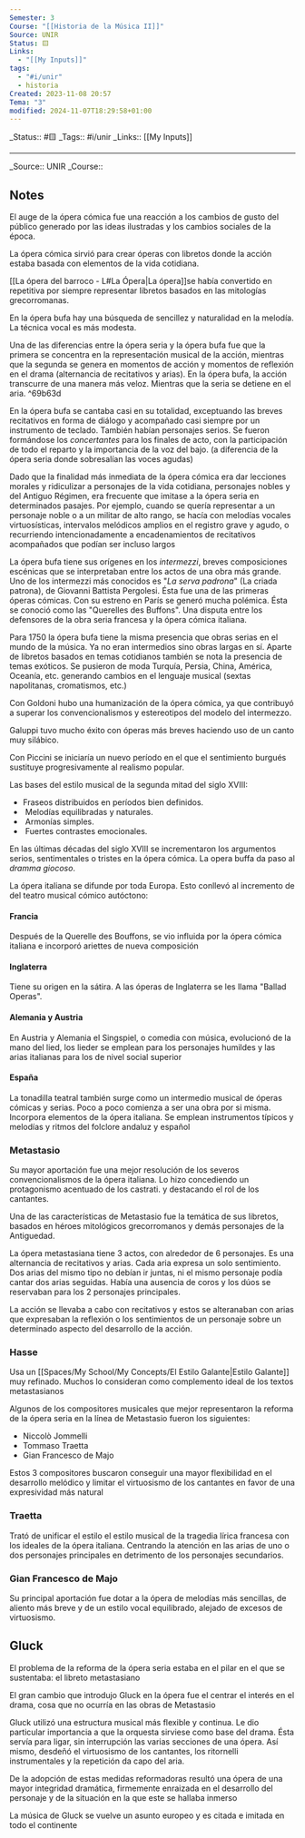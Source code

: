 ```yaml
---
Semester: 3
Course: "[[Historia de la Música II]]"
Source: UNIR
Status: 🟨
Links:
  - "[[My Inputs]]"
tags:
  - "#i/unir"
  - historia
Created: 2023-11-08 20:57
Tema: "3"
modified: 2024-11-07T18:29:58+01:00
---
```

\_Status:: #🟨 
\_Tags::  #i/unir
\_Links::  [[My Inputs]]
___

\_Source:: UNIR 
\_Course:: 

## Notes

El auge de la ópera cómica fue una reacción a los cambios de gusto del público generado por las ideas ilustradas y los cambios sociales de la época.

La ópera cómica sirvió para crear óperas con libretos donde la acción estaba basada con elementos de la vida cotidiana.

[[La ópera del barroco - L#La Ópera|La ópera]]se había convertido en repetitiva por siempre representar libretos basados en las mitologías grecorromanas.

En la ópera bufa hay una búsqueda de sencillez y naturalidad en la melodía. La técnica vocal es más modesta.

Una de las diferencias entre la ópera seria y la ópera bufa fue que la primera se concentra en la representación musical de la acción, mientras que la segunda se genera en momentos de acción y momentos de reflexión en el drama (alternancia de recitativos y arias). En la ópera bufa, la acción transcurre de una manera más veloz. Mientras que la seria se detiene en el aria. ^69b63d

En la ópera bufa se cantaba casi en su totalidad, exceptuando las breves recitativos en forma de diálogo y acompañado casi siempre por un instrumento de teclado. También habían personajes serios. Se fueron formándose los *concertantes* para los finales de acto, con la participación de todo el reparto y la importancia de la voz del bajo. (a diferencia de la ópera seria donde sobresalían las voces agudas)

Dado que la finalidad más inmediata de la ópera cómica era dar lecciones morales y ridiculizar a personajes de la vida cotidiana, personajes nobles y del Antiguo Régimen, era frecuente que imitase a la ópera seria en determinados pasajes. Por ejemplo, cuando se quería representar a un personaje noble o a un militar de alto rango, se hacía con melodías vocales virtuosísticas, intervalos melódicos amplios en el registro grave y agudo, o recurriendo intencionadamente a encadenamientos de recitativos acompañados que podían ser incluso largos

La ópera bufa tiene sus orígenes en los *intermezzi*, breves composiciones escénicas que se interpretaban entre los actos de una obra más grande. Uno de los intermezzi más conocidos es "*La serva padrona*" (La criada patrona), de Giovanni Battista Pergolesi. Ésta fue una de las primeras óperas cómicas. Con su estreno en París se generó mucha polémica. Ésta se conoció como las "Querelles des Buffons". Una disputa entre los defensores de la obra seria francesa y la ópera cómica italiana.

Para 1750 la ópera bufa tiene la misma presencia que obras serias en el mundo de la música. Ya no eran intermedios sino obras largas en sí. Aparte de libretos basados en temas cotidianos también se nota la presencia de temas exóticos. Se pusieron de moda Turquía, Persia, China, América, Oceanía, etc. generando cambios en el lenguaje musical (sextas napolitanas, cromatismos, etc.)

Con Goldoni hubo una humanización de la ópera cómica, ya que contribuyó a superar los convencionalismos y estereotipos del modelo del intermezzo.

Galuppi tuvo mucho éxito con óperas más breves haciendo uso de un canto muy silábico.

Con Piccini se iniciaría un nuevo período en el que el sentimiento burgués sustituye progresivamente al realismo popular.

Las bases del estilo musical de la segunda mitad del siglo XVIII:
-  Fraseos distribuidos en períodos bien definidos.
-  Melodías equilibradas y naturales.
-  Armonías simples.
-  Fuertes contrastes emocionales.

En las últimas décadas del siglo XVIII se incrementaron los argumentos serios, sentimentales o tristes en la ópera cómica. La opera buffa da paso al *dramma giocoso*.

La ópera italiana se difunde por toda Europa. Esto conllevó al incremento de del teatro musical cómico autóctono:

#### Francia
Después de la Querelle des Bouffons, se vio influida por la ópera cómica italiana e incorporó ariettes de nueva composición

#### Inglaterra
Tiene su origen en la sátira. A las óperas de Inglaterra se les llama "Ballad Operas". 

#### Alemania y Austria
En Austria y Alemania el Singspiel, o comedia con música, evolucionó de la mano del lied, los lieder se emplean para los personajes humildes y las arias italianas para los de nivel social superior

#### España
La tonadilla teatral también surge como un intermedio musical de óperas cómicas y serias. Poco a poco comienza a ser una obra por si misma. Incorpora elementos de la ópera italiana. Se emplean instrumentos típicos y melodías y ritmos del folclore andaluz y español

### Metastasio
Su mayor aportación fue una mejor resolución de los severos convencionalismos de la ópera italiana. Lo hizo concediendo un protagonismo acentuado de los castrati. y destacando el rol de los cantantes.

Una de las características de Metastasio fue la temática de sus libretos, basados en héroes mitológicos grecorromanos y demás personajes de la Antiguedad.

La ópera metastasiana tiene 3 actos, con alrededor de 6 personajes. Es una alternancia de recitativos y arias. Cada aria expresa un solo sentimiento. Dos arias del mismo tipo no debían ir juntas, ni el mismo personaje podía cantar dos arias seguidas. Había una ausencia de coros y los dúos se reservaban para los 2 personajes principales.

La acción se llevaba a cabo con recitativos y estos se alteranaban con arias que expresaban la reflexión o los sentimientos de un personaje sobre un determinado aspecto del desarrollo de la acción.

### Hasse
Usa un [[Spaces/My School/My Concepts/El Estilo Galante|Estilo Galante]] muy refinado. Muchos lo consideran como complemento ideal de los textos metastasianos

Algunos de los compositores musicales que mejor representaron la reforma de la ópera seria en la línea de Metastasio fueron los siguientes:
- Niccolò Jommelli
- Tommaso Traetta
- Gian Francesco de Majo

Estos 3 compositores buscaron conseguir una mayor flexibilidad en el desarrollo melódico y limitar el virtuosismo de los cantantes en favor de una expresividad más natural

### Traetta
Trató de unificar el estilo el estilo musical de la tragedia lírica francesa con los ideales de la ópera italiana. Centrando la atención en las arias de uno o dos personajes principales en detrimento de los personajes secundarios.


### Gian Francesco de Majo
Su principal aportación fue dotar a la ópera de melodías más sencillas, de aliento más breve y de un estilo vocal equilibrado, alejado de excesos de virtuosismo.

## Gluck

El problema de la reforma de la ópera seria estaba en el pilar en el que se sustentaba: el libreto metastasiano

El gran cambio que introdujo Gluck en la ópera fue el centrar el interés en el drama, cosa que no ocurría en las obras de Metastasio

Gluck utilizó una estructura musical más flexible y continua. Le dio particular importancia a que la orquesta sirviese como base del drama. Ésta servía para ligar, sin interrupción las varias secciones de una ópera. Así mismo, desdeñó el virtuosismo de los cantantes, los ritornelli instrumentales y la repetición da capo del aria.

De la adopción de estas medidas reformadoras resultó una ópera de una mayor integridad dramática, firmemente enraizada en el desarrollo del personaje y de la situación en la que este se hallaba inmerso

La música de Gluck se vuelve un asunto europeo y es citada e imitada en todo el continente







































































